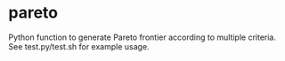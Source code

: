 # pareto
Python function to generate Pareto frontier according to multiple criteria. See test.py/test.sh for example usage.
